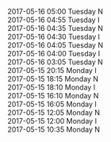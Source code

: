 2017-05-16 05:00 Tuesday  N  
2017-05-16 04:55 Tuesday  I  
2017-05-16 04:35 Tuesday  N  
2017-05-16 04:30 Tuesday  I  
2017-05-16 04:05 Tuesday  N  
2017-05-16 04:00 Tuesday  I  
2017-05-16 03:05 Tuesday  N  
2017-05-15 20:15 Monday  I  
2017-05-15 18:15 Monday  N  
2017-05-15 18:10 Monday  I  
2017-05-15 16:10 Monday  N  
2017-05-15 16:05 Monday  I  
2017-05-15 12:05 Monday  N  
2017-05-15 12:00 Monday  I  
2017-05-15 10:35 Monday  N  
